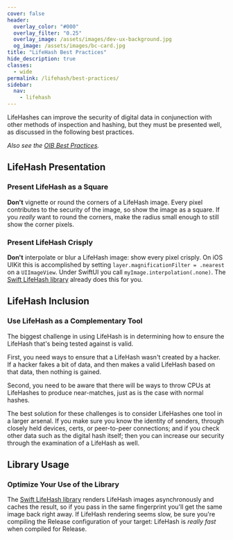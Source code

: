 ```yaml
---
cover: false
header:
  overlay_color: "#000"
  overlay_filter: "0.25"
  overlay_image: /assets/images/dev-ux-background.jpg
  og_image: /assets/images/bc-card.jpg
title: "LifeHash Best Practices"
hide_description: true
classes:
  - wide
permalink: /lifehash/best-practices/
sidebar:
  nav:
    - lifehash
---
```


LifeHashes can improve the security of digital data in conjunection
with other methods of inspection and hashing, but they must be
presented well, as discussed in the following best practices.

_Also see the [OIB Best Practices](/oib/best-practices/)._

## LifeHash Presentation

### Present LifeHash as a Square

**Don't** vignette or round the corners of a LifeHash image. Every
pixel contributes to the security of the image, so show the image as a
square. If you *really* want to round the corners, make the radius
small enough to still show the corner pixels.

### Present LifeHash Crisply

**Don't** interpolate or blur a LifeHash image: show every pixel
crisply. On iOS UIKit this is accomplished by setting
`layer.magnificationFilter = .nearest` on a `UIImageView`. Under
SwiftUI you call `myImage.interpolation(.none)`. The [Swift LifeHash
library](https://github.com/BlockchainCommons/LifeHash) already does
this for you.

## LifeHash Inclusion

### Use LifeHash as a Complementary Tool

The biggest challenge in using LifeHash is in determining how to
ensure the LifeHash that's being tested against is valid.

First, you need ways to ensure that a LifeHash wasn't created by a
hacker. If a hacker fakes a bit of data, and then makes a valid
LifeHash based on that data, then nothing is gained.

Second, you need to be aware that there will be ways to throw CPUs at
LifeHashes to produce near-matches, just as is the case with normal
hashes.

The best solution for these challenges is to consider LifeHashes one
tool in a larger arsenal. If you make sure you know the identity of
senders, through closely held devices, certs, or peer-to-peer
connections; and if you check other data such as the digital hash
itself; then you can increase our security through the examination of a
LifeHash as well.

## Library Usage

### Optimize Your Use of the Library

The [Swift LifeHash
library](https://github.com/BlockchainCommons/LifeHash) renders
LifeHash images asynchronously and caches the result, so if you pass
in the same fingerprint you'll get the same image back right away. If
LifeHash rendering seems slow, be sure you're compiling the Release
configuration of your target: LifeHash is *really fast* when compiled
for Release.

